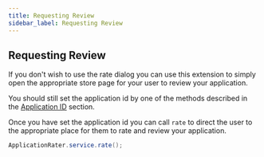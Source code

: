 ```yaml
---
title: Requesting Review
sidebar_label: Requesting Review
---
```


## Requesting Review 

If you don't wish to use the rate dialog you can use this extension to simply open the appropriate store page for your user to review your application. 

You should still set the application id by one of the methods described in the [Application ID](application-id) section.

Once you have set the application id you can call `rate` to direct the user to the appropriate place for them to rate and review your application.


```actionscript
ApplicationRater.service.rate();
```


